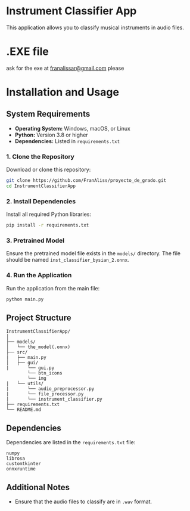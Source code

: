 
# Instrument Classifier App

This application allows you to classify musical instruments in audio files.

# .EXE file

ask for the exe at franalissar@gmail.com please

# Installation and Usage

## System Requirements
- **Operating System:** Windows, macOS, or Linux
- **Python:** Version 3.8 or higher
- **Dependencies:** Listed in `requirements.txt`

### 1. Clone the Repository
Download or clone this repository:  
```bash
git clone https://github.com/FranAliss/proyecto_de_grado.git
cd InstrumentClassifierApp
```

### 2. Install Dependencies
Install all required Python libraries:  
```bash
pip install -r requirements.txt
```

### 3. Pretrained Model
Ensure the pretrained model file exists in the `models/` directory. The file should be named 
`inst_classifier_bysian_2.onnx`.

### 4. Run the Application
Run the application from the main file:  
```bash
python main.py
```

## Project Structure
```plaintext
InstrumentClassifierApp/
│
├── models/
│   └── the_model(.onnx)
├── src/
|   ├── main.py
│   ├── gui/
|       └── gui.py
        └── btn_icons
        └── img
|   └── utils/
|       └── audio_preprocessor.py
|       └── file_processor.py
|       └── instrument_classifier.py
├── requirements.txt
└── README.md
```

## Dependencies
Dependencies are listed in the `requirements.txt` file:  
```plaintext
numpy
librosa
customtkinter
onnxruntime
```

## Additional Notes
- Ensure that the audio files to classify are in `.wav` format.
